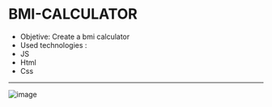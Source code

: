 ﻿# BMI-CALCULATOR
* Objetive: Create a bmi calculator
* Used technologies :
* JS
* Html
* Css
 ------------------------------------------------------------------------------------------------------------------
 ![image](https://github.com/LeonardoGuidorizzi/bmi-calculator/assets/98404463/91dd179b-b0d3-49e2-977c-9c20f013b58c)

  
